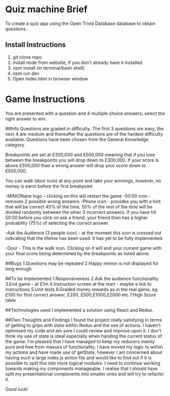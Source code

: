 # Quiz machine Brief

To create a quiz app using the Open Trivia Database database to obtain questions.

## Install Instructions
1. git clone repo
2. install node from website, if you don't already have it installed 
3. npm install (in terminal/bash shell)
4. npm run dev
5. Open index.html in browser window

Game Instructions
=================
You are presented with a question and 4 multiple choice answers, select the right answer to win.

##Info
Questions are graded in difficulty. The first 3 questions are easy, the next 4 are medium and thereafter the questions are of the hardest difficulty available. Questions have been chosen from the General Knowledge category.

Breakpoints are set at £300,000 and £500,000 meaning that if you lose between the breakpoints you will drop down to £300,000. If your score is above £500,000 then a wrong answer will drop your score down to £500,000.

You can walk (door icon) at any point and take your winnings, however, no money is earnt before the first breakpoint.

-MINIONaire logo - clicking on this will restart the game 
-50:50 icon - removes 2 possible wrong answers
-Phone icon - provides you with a hint that will be correct 45% of the time, 55% of the rest of the time will be divided randomly between the other 3 incorrect answers. If you have hit 50:50 before you click on ask a friend, your friend then has a higher probability (75%) of selecting the correct answer. 

-Ask the Audience (3 people icon) - at the moment this icon is crossed out indicating that the lifeline has been used. It has yet to be fully implemented.

-Door - This is the walk icon. Clicking on it will end your current game with your final score being determined by the breakpoints as listed above.

##Bugs
1.Questions may be repeated
2.Happy minion is not displayed for long enough

##To be Implemented
1.Responsiveness
2.Ask the audience functionality
3.End game - at £1m
4.Instruction screen at the start - maybe a link to instructions
5.Unit tests
6.Graded money rewards as in the real game, eg £100 for first correct answer, £200, £500,£1000,£2000 etc
7.High Score table

##Technologies used
I implemented a solution using React and Redux. 

##Own Thoughts and Findings
I found the project really satisfying in terms of getting to grips with state within Redux and the use of actions. I haven't optimised my code and am sure I could review and improve upon it. I don't think my use of state is ideal especially when handing the current status of the game. I'm pleased that I have managed to keep my reducers mainly pure and free from masses of functionality. I have moved my logic to within my actions and have made use of getState, however I am concerned about having such a large index.js action file and would like to find out if it is possible to split this into more logical modules. I need to continue working towards making my components manageable. I realise that I should have split my presentational components into smaller ones and will try to refactor it. 

Good luck!

